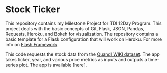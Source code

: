 # Stock Ticker 

This repository contains my Milestone Project for TDI 12Day Program.
This project deals with the basic concepts of Git, Flask, JSON, Pandas, Requests, Heroku, and Bokeh for visualization. 
The repository contains a basic template for a Flask configuration that will work on Heroku.
For more info on [Flash Framework](https://github.com/thedataincubator/flask-framework)

This code requests the stock data from the [Quandl WIKI dataset](https://www.quandl.com/databases/WIKIP/documentation). The app takes ticker, year, and various price metrics as inputs and outputs a time-series plot. The app is available [here].



